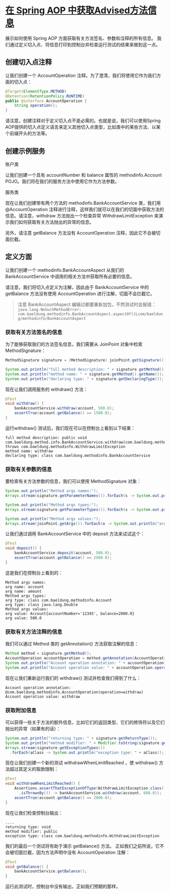 # [在 Spring AOP 中获取Advised方法信息](https://www.baeldung.com/spring-aop-get-advised-method-info)

展示如何使用 Spring AOP 方面获取有关方法签名、参数和注释的所有信息。
我们通过定义切入点、将信息打印到控制台并检查运行测试的结果来做到这一点。

## 创建切入点注释

让我们创建一个 AccountOperation 注释。为了澄清，我们将使用它作为我们方面的切入点：

```java
@Target(ElementType.METHOD)
@Retention(RetentionPolicy.RUNTIME)
public @interface AccountOperation {
    String operation();
}
```

请注意，创建注释对于定义切入点不是必需的。也就是说，我们可以使用Spring AOP提供的切入点定义语言来定义其他切入点类型，比如类中的某些方法、以某个前缀开头的方法等。

## 创建示例服务

账户类

让我们创建一个具有 accountNumber 和 balance 属性的 methodinfo.Account POJO。我们将在我们的服务方法中使用它作为方法参数。

服务类

现在让我们创建带有两个方法的 methodinfo.BankAccountService 类，我们用 @AccountOperation 注释进行注释，这样我们就可以在我们的切面中获取方法的信息。请注意，withdraw 方法抛出一个检查异常 WithdrawLimitException 来演示我们如何获取有关方法抛出的异常的信息。

另外，请注意 getBalance 方法没有 AccountOperation 注释，因此它不会被切面拦截。

## 定义方面

让我们创建一个 methodinfo.BankAccountAspect 从我们的 BankAccountService 中调用的相关方法中获取所有必要的信息。

请注意，我们将切入点定义为注解，因此由于 BankAccountService 中的 getBalance 方法没有使用 AccountOperation 进行注解，切面不会拦截它。

> 注意 BankAccountAspect 编辑过都要重新加包，不然测试时会报错： `java.lang.NoSuchMethodError: com.baeldung.methodinfo.BankAccountAspect.aspectOf()Lcom/baeldung/methodinfo/BankAccountAspect`
  
### 获取有关方法签名的信息

为了能够获取我们的方法签名信息，我们需要从 JoinPoint 对象中检索 MethodSignature：

```java
MethodSignature signature = (MethodSignature) joinPoint.getSignature();

System.out.println("full method description: " + signature.getMethod());
System.out.println("method name: " + signature.getMethod().getName());
System.out.println("declaring type: " + signature.getDeclaringType());
```

现在让我们调用服务的 withdraw() 方法：

```java
@Test
void withdraw() {
    bankAccountService.withdraw(account, 500.0);
    assertTrue(account.getBalance() == 1500.0);
}
```

运行withdraw() 测试后，我们现在可以在控制台上看到以下结果：

```log
full method description: public void com.baeldung.method.info.BankAccountService.withdraw(com.baeldung.methodinfo.Account,java.lang.Double) throws com.baeldung.methodinfo.WithdrawLimitException
method name: withdraw
declaring type: class com.baeldung.methodinfo.BankAccountService
```

### 获取有关参数的信息

要检索有关方法参数的信息，我们可以使用 MethodSignature 对象：

```java
System.out.println("Method args names:");
Arrays.stream(signature.getParameterNames()).forEach(s -> System.out.println("arg name: " + s));

System.out.println("Method args types:");
Arrays.stream(signature.getParameterTypes()).forEach(s -> System.out.println("arg type: " + s));

System.out.println("Method args values:");
Arrays.stream(joinPoint.getArgs()).forEach(o -> System.out.println("arg value: " + o.toString()));
```

让我们通过调用 BankAccountService 中的 deposit 方法来试试这个：

```java
@Test
void deposit() {
    bankAccountService.deposit(account, 500.0);
    assertTrue(account.getBalance() == 2500.0);
}
```

这是我们在控制台上看到的：

```log
Method args names:
arg name: account
arg name: amount
Method args types:
arg type: class com.baeldung.methodinfo.Account
arg type: class java.lang.Double
Method args values:
arg value: Account{accountNumber='12345', balance=2000.0}
arg value: 500.0
```

### 获取有关方法注释的信息

我们可以通过 Method 类的 getAnnotation() 方法获取注解的信息：

```java
Method method = signature.getMethod();
AccountOperation accountOperation = method.getAnnotation(AccountOperation.class);
System.out.println("Account operation annotation: " + accountOperation);
System.out.println("Account operation value: " + accountOperation.operation());
```

现在让我们重新运行我们的 withdraw() 测试并检查我们得到了什么：

```log
Account operation annotation: @com.baeldung.methodinfo.AccountOperation(operation=withdraw)
Account operation value: withdraw
```

### 获取附加信息

可以获得一些关于方法的额外信息，比如它们的返回类型、它们的修饰符以及它们抛出的异常（如果有的话）：

```java
System.out.println("returning type: " + signature.getReturnType());
System.out.println("method modifier: " + Modifier.toString(signature.getModifiers()));
Arrays.stream(signature.getExceptionTypes())
  .forEach(aClass -> System.out.println("exception type: " + aClass));
```

现在让我们创建一个新的测试 withdrawWhenLimitReached ，使 withdraw() 方法超过其定义的取款限制：

```java
@Test 
void withdrawWhenLimitReached() { 
    Assertions.assertThatExceptionOfType(WithdrawLimitException.class)
      .isThrownBy(() -> bankAccountService.withdraw(account, 600.0)); 
    assertTrue(account.getBalance() == 2000.0); 
}
```

现在让我们检查控制台输出：

```log
....
returning type: void
method modifier: public
exception type: class com.baeldung.methodinfo.WithdrawLimitException
```

我们的最后一个测试将有助于演示 getBalance() 方法。 正如我们之前所说，它不会被切面拦截，因为方法声明中没有 AccountOperation 注解：

```java
@Test
void getBalance() {
    bankAccountService.getBalance();
}
```

运行此测试时，控制台中没有输出，正如我们预期的那样。
